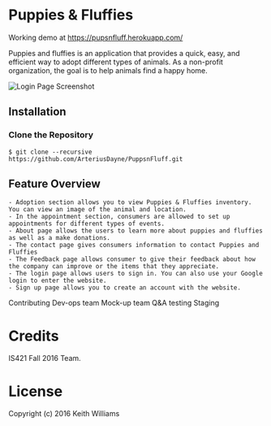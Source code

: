 Puppies & Fluffies
=========

Working demo at https://pupsnfluff.herokuapp.com/

Puppies and fluffies is an application that provides a quick, easy, and efficient way to adopt different types of animals. As a non-profit organization, the goal is to help animals find a happy home.

<img src="https://s27.postimg.org/h9c8nb3qb/nnn.png" alt="Login Page Screenshot" />

## Installation
### Clone the Repository
    $ git clone --recursive https://github.com/ArteriusDayne/PuppsnFluff.git

## Feature Overview

    - Adoption section allows you to view Puppies & Fluffies inventory. You can view an image of the animal and location.
    - In the appointment section, consumers are allowed to set up appointments for different types of events.
    - About page allows the users to learn more about puppies and fluffies as well as a make donations.
    - The contact page gives consumers information to contact Puppies and Fluffies
    - The Feedback page allows consumer to give their feedback about how the company can improve or the items that they appreciate.
    - The login page allows users to sign in. You can also use your Google login to enter the website.
    - Sign up page allows you to create an account with the website.
Contributing
    Dev-ops team
    Mock-up team
    Q&A testing
    Staging
# Credits

IS421 Fall 2016 Team.

# License

Copyright (c) 2016 Keith Williams
